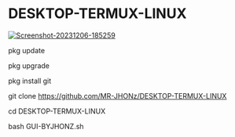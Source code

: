 # DESKTOP-TERMUX-LINUX
<a href="https://ibb.co/LNKLPV2"><img src="https://i.ibb.co/rd9CtD1/Screenshot-20231206-185259.png" alt="Screenshot-20231206-185259" border="0"></a>

pkg update

pkg upgrade

pkg install git

git clone https://github.com/MR-JHONz/DESKTOP-TERMUX-LINUX

cd DESKTOP-TERMUX-LINUX

bash GUI-BYJHONZ.sh
